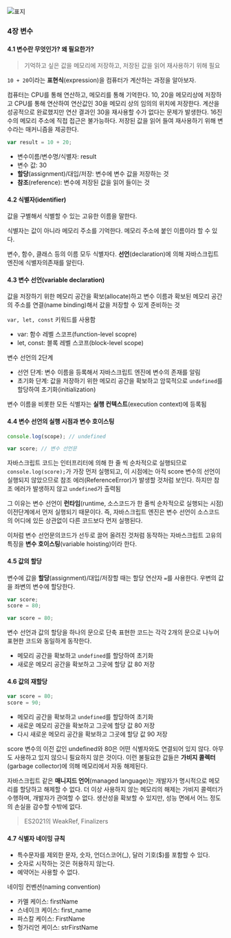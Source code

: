 ![표지](https://image.aladin.co.kr/product/25155/25/cover500/k282633473_1.jpg)

### 4장 변수

#### 4.1 변수란 무엇인가? 왜 필요한가?
> 기억하고 싶은 값을 메모리에 저장하고, 저장된 값을 읽어 재사용하기 위해 필요

`10 + 20`이라는 **표현식**(expression)을 컴퓨터가 계산하는 과정을 알아보자.

컴퓨터는 CPU를 통해 연산하고, 메모리를 통해 기억한다.
10, 20을 메모리상에 저장하고 CPU를 통해 연산하여 연산값인 30을 메모리 상의 임의의 위치에 저장한다.
계산을 성공적으로 완료했지만 연산 결과인 30을 재사용할 수가 없다는 문제가 발생한다.
16진수의 메모리 주소에 직접 접근은 불가능하다.
저장된 값을 읽어 들여 재사용하기 위해 변수라는 매커니즘을 제공한다.

```javascript
var result = 10 + 20;
```
- 변수이름/변수명/식별자: result
- 변수 값: 30
- **할당**(assignment)/대입/저장: 변수에 변수 값을 저장하는 것
- **참조**(reference): 변수에 저장된 값을 읽어 들이는 것

#### 4.2 식별자(identifier)
값을 구별해서 식별할 수 있는 고유한 이름을 말한다.

식별자는 값이 아니라 메모리 주소를 기억한다. 메모리 주소에 붙인 이름이라 할 수 있다.

변수, 함수, 클래스 등의 이름 모두 식별자다. **선언**(declaration)에 의해 자바스크립트 엔진에 식별자의존재를 알린다.

#### 4.3 변수 선언(variable declaration)
값을 저장하기 위한 메모리 공간을 확보(allocate)하고 변수 이름과 확보된 메모리 공간의 주소를 연결(name binding)해서 값을 저장할 수 있게 준비하는 것

`var, let, const` 키워드를 사용함
- var: 함수 레벨 스코프(function-level scopre)
- let, const: 블록 레벨 스코프(block-level scope)

변수 선언의 2단계
- 선언 단계: 변수 이름을 등록해서 자바스크립트 엔진에 변수의 존재를 알림
- 초기화 단계: 값을 저장하기 위한 메모리 공간을 확보하고 암묵적으로 `undefined`를 할당하여 초기화(initialization)

변수 이름을 비롯한 모든 식별자는 **실행 컨텍스트**(execution context)에 등록됨

#### 4.4 변수 선언의 실행 시점과 변수 호이스팅
```javascript
console.log(scope); // undefined

var score; // 변수 선언문
```
자바스크립트 코드는 인터프리터에 의해 한 줄 씩 순차적으로 실행되므로 `console.log(score);`가 가장 먼저 실행되고, 이 시점에는 아직 score 변수의 선언이 실행되지 않았으므로 참조 에러(ReferenceError)가 발생할 것처럼 보인다.
하지만 참조 에러가 발생하지 않고 `undefined`가 출력됨

그 이유는 변수 선언이 **런타임**(runtime, 소스코드가 한 줄씩 순차적으로 실행되는 시점) 이전단계에서 먼저 실행되기 때문이다.
즉, 자바스크립트 엔진은 변수 선언이 소스코드의 어디에 있든 상관없이 다른 코드보다 먼저 실행된다.

이처럼 변수 선언문의코드가 선두로 끌어 올려진 것처럼 동작하는 자바스크립트 고유의 특징을 **변수 호이스팅**(variable hoisting)이라 한다.

#### 4.5 값의 할당
변수에 값을 **할당**(assignment)/대입/저장할 때는 할당 연산자 `=`를 사용한다.
우변의 값을 좌변의 변수에 할당한다.

```javascript
var score;
score = 80;
```
```javascript
var score = 80;
```
변수 선언과 값의 할당을 하나의 문으로 단축 표현한 코드는 각각 2개의 문으로 나누어 표현한 코드와 동일하게 동작한다.

- 메모리 공간을 확보하고 `undefined`를 할당하여 초기화
- 새로운 메모리 공간을 확보하고 그곳에 할당 값 80 저장

#### 4.6 값의 재할당
```javascript
var score = 80;
score = 90;
```
- 메모리 공간을 확보하고 `undefined`를 할당하여 초기화
- 새로운 메모리 공간을 확보하고 그곳에 할당 값 80 저장
- 다시 새로운 메모리 공간을 확보하고 그곳에 할당 값 90 저장

score 변수의 이전 값인 undefined와 80은 어떤 식별자와도 연결되어 있지 않다.
아무도 사용하고 있지 않으니 필요하지 않은 것이다.
이런 불필요한 값들은 **가비지 콜렉터**(garbage collector)에 의해 메모리에서 자동 해제된다.

자바스크립트 같은 **매니지드 언어**(managed language)는 개발자가 명시적으로 메모리를 할당하고 해제할 수 없다.
더 이상 사용하지 않는 메모리의 해제는 가비지 콜렉터가 수행하며, 개발자가 관여할 수 없다.
생산성을 확보할 수 있지만, 성능 면에서 어느 정도의 손실을 감수할 수밖에 없다.

> ES2021의 WeakRef, Finalizers

#### 4.7 식별자 네이밍 규칙
- 특수문자를 제외한 문자, 숫자, 언더스코어(_), 달러 기호($)를 포함할 수 있다.
- 숫자로 시작하는 것은 허용하지 않는다.
- 예약어는 사용할 수 없다.

네이밍 컨벤션(naming convention)
- 카멜 케이스: firstName
- 스네이크 케이스: first_name
- 파스칼 케이스: FirstName
- 헝가리언 케이스: strFirstName
